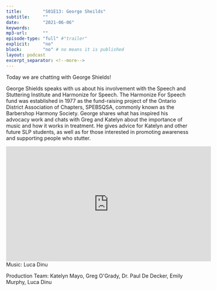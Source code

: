 ```yaml
---
title:        "S01E13: George Sheilds"
subtitle:     ""
date:         "2021-06-06"
keywords:
mp3-url:      ""
episode-type: "full" #"trailer"
explicit:     "no"
block:        "no" # no means it is published
layout: podcast
excerpt_separator: <!--more-->
---
```

Today we are chatting with George Shields!

George Shields speaks with us about his involvement with the Speech and Stuttering Institute and Harmonize for Speech. The Harmonize For Speech fund was established in 1977 as the fund-raising project of the Ontario District Association of Chapters, SPEBSQSA, commonly known as the Barbershop Harmony Society. George shares what has inspired his advocacy work and chats with Greg and Katelyn about the importance of music and how it works in treatment. He gives advice for Katelyn and other future SLP students, as well as for those interested in promoting awareness and supporting people who stutter.
<!--more-->
<iframe width="560" height="315" src="https://www.youtube.com/embed/NZIYxjI2FnI" title="YouTube video player" frameborder="0" allow="accelerometer; autoplay; clipboard-write; encrypted-media; gyroscope; picture-in-picture" allowfullscreen></iframe>
<!--more-->
Music: Luca Dinu

Production Team: Katelyn Mayo, Greg O'Grady, Dr. Paul De Decker, Emily Murphy, Luca Dinu
